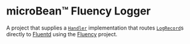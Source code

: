 # microBean™ Fluency Logger

A project that supplies a
[`Handler`](https://docs.oracle.com/javase/8/docs/api/java/util/logging/Handler.html)
implementation that routes
[`LogRecord`](https://docs.oracle.com/javase/8/docs/api/java/util/logging/LogRecord.html)s
directly to [Fluentd](https://www.fluentd.org/) using the
[Fluency](https://github.com/komamitsu/fluency) project.
